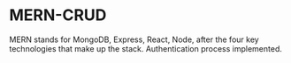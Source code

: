 # MERN-CRUD
MERN stands for MongoDB, Express, React, Node, after the four key technologies that make up the stack. Authentication process implemented.
